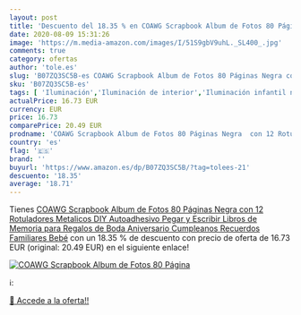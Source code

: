 ```yaml
---
layout: post
title: 'Descuento del 18.35 % en COAWG Scrapbook Album de Fotos 80 Página'
date: 2020-08-09 15:31:26
image: 'https://m.media-amazon.com/images/I/51S9gbV9uhL._SL400_.jpg'
comments: true
category: ofertas
author: 'tole.es'
slug: 'B07ZQ3SC5B-es COAWG Scrapbook Album de Fotos 80 Páginas Negra con 12...'
sku: 'B07ZQ3SC5B-es'
tags: [ 'Iluminación','Iluminación de interior','Iluminación infantil nocturna','Lámparas e iluminación infantil','Monos para bebés niño','Ropa','Ropa de una pieza para bebés niño','Ropa para bebés','Ropa para bebés niño','bebé', ]
actualPrice: 16.73 EUR
currency: EUR
price: 16.73
comparePrice: 20.49 EUR
prodname: 'COAWG Scrapbook Album de Fotos 80 Páginas Negra  con 12 Rotuladores Metalicos DIY Autoadhesivo Pegar y Escribir Libros de Memoria para Regalos de Boda Aniversario Cumpleanos Recuerdos Familiares Bebé'
country: 'es'
flag: '🇪🇸'
brand: ''
buyurl: 'https://www.amazon.es/dp/B07ZQ3SC5B/?tag=tolees-21'
descuento: '18.35'
average: '18.71'
---
```


Tienes [COAWG Scrapbook Album de Fotos 80 Páginas Negra  con 12 Rotuladores Metalicos DIY Autoadhesivo Pegar y Escribir Libros de Memoria para Regalos de Boda Aniversario Cumpleanos Recuerdos Familiares Bebé](https://www.amazon.es/dp/B07ZQ3SC5B/?tag=tolees-21) con un 18.35 % de descuento con precio de oferta de 16.73 EUR (original: 20.49 EUR) en el siguiente enlace!

[![COAWG Scrapbook Album de Fotos 80 Página](https://m.media-amazon.com/images/I/51S9gbV9uhL._SL400_.jpg)](https://www.amazon.es/dp/B07ZQ3SC5B/?tag=tolees-21)

ℹ️:


[🛒 Accede a la oferta!!](https://www.amazon.es/dp/B07ZQ3SC5B/?tag=tolees-21)
